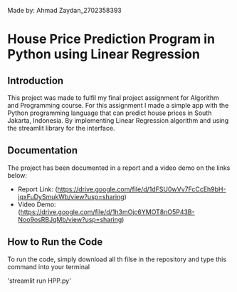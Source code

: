 Made by: Ahmad Zaydan_2702358393

# House Price Prediction Program in Python using Linear Regression

## Introduction
This project was made to fulfil my final project assignment for Algorithm and Programming course. For this assignment I made a simple app with the Python programming language that can predict house prices in South Jakarta, Indonesia. By implementing Linear Regression algorithm and using the streamlit library for the interface.

## Documentation
The project has been documented in a report and a video demo on the links below:

* Report Link: (https://drive.google.com/file/d/1dFSU0wVv7FcCcEh9bH-jqxFuDySmukWb/view?usp=sharing)
* Video Demo: (https://drive.google.com/file/d/1h3mOjc6YMOT8nO5P43B-Noo9osRBJqMb/view?usp=sharing)

## How to Run the Code
To run the code, simply download all th filse in the repository and type this command into your terminal

'streamlit run HPP.py'

